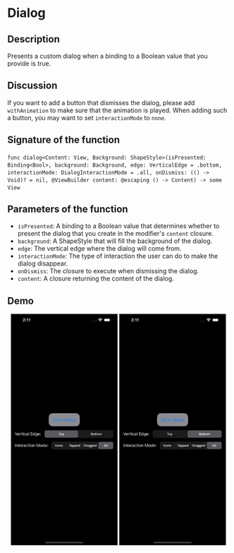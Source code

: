 # Dialog

## Description 
Presents a custom dialog when a binding to a Boolean value that you provide is true.

## Discussion
If you want to add a button that dismisses the dialog, please add `withAnimation` to make sure that the animation is played.
When adding such a button, you may want to set `interactionMode` to `none`.

## Signature of the function 
`func dialog<Content: View, Background: ShapeStyle>(isPresented: Binding<Bool>, background: Background, edge: VerticalEdge = .bottom, interactionMode: DialogInteractionMode = .all, onDismiss: (() -> Void)? = nil, @ViewBuilder content: @escaping () -> Content) -> some View`

## Parameters of the function
- `isPresented`: A binding to a Boolean value that determines whether to present the dialog that you create in the modifier's `content` closure.
- `background`: A ShapeStyle that will fill the background of the dialog.
- `edge`: The vertical edge where the dialog will come from.
- `interactionMode`: The type of interaction the user can do to make the dialog disappear.
- `onDismiss`: The closure to execute when dismissing the dialog.
- `content`: A closure returning the content of the dialog.

## Demo
<p align="center">
	<img src="/Documentation/Assets/DialogTop.gif" width="48%">
	<img src="/Documentation/Assets/DialogBottom.gif" width="48%">
</p>
